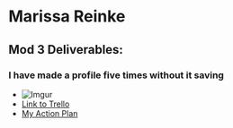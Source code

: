 # Marissa Reinke

## Mod 3 Deliverables:

### I have made a profile five times without it saving 
* ![Imgur](http://i.imgur.com/vqKx1s8.png)
* [Link to Trello](https://trello.com/b/R9ivGMzp/job-tracker)
* [My Action Plan](https://gist.github.com/marissa27/c1758565c6065520d57fa707e16459f2)
